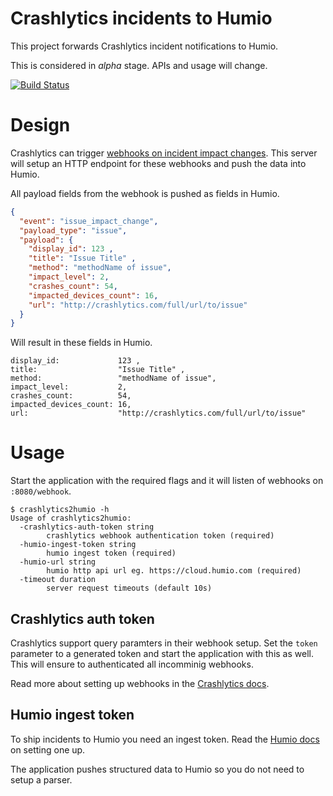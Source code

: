 # Crashlytics incidents to Humio

This project forwards Crashlytics incident notifications to Humio.

This is considered in *alpha* stage. APIs and usage will change.

[![Build Status](https://travis-ci.com/lunarway/crashlytics2humio.svg?branch=master)](https://travis-ci.com/lunarway/crashlytics2humio)

# Design

Crashlytics can trigger [webhooks on incident impact changes](https://docs.fabric.io/android/crashlytics/custom-web-hooks.html?web%20hooks#custom-web-hooks).
This server will setup an HTTP endpoint for these webhooks and push the data into Humio.

All payload fields from the webhook is pushed as fields in Humio.

```json
{
  "event": "issue_impact_change",
  "payload_type": "issue",
  "payload": {
    "display_id": 123 ,
    "title": "Issue Title" ,
    "method": "methodName of issue",
    "impact_level": 2,
    "crashes_count": 54,
    "impacted_devices_count": 16,
    "url": "http://crashlytics.com/full/url/to/issue"
  }
}
```

Will result in these fields in Humio.

```
display_id:             123 ,
title:                  "Issue Title" ,
method:                 "methodName of issue",
impact_level:           2,
crashes_count:          54,
impacted_devices_count: 16,
url:                    "http://crashlytics.com/full/url/to/issue"
```

# Usage

Start the application with the required flags and it will listen of webhooks on `:8080/webhook`.

```
$ crashlytics2humio -h
Usage of crashlytics2humio:
  -crashlytics-auth-token string
    	crashlytics webhook authentication token (required)
  -humio-ingest-token string
    	humio ingest token (required)
  -humio-url string
    	humio http api url eg. https://cloud.humio.com (required)
  -timeout duration
    	server request timeouts (default 10s)
```

## Crashlytics auth token

Crashlytics support query paramters in their webhook setup.
Set the `token` parameter to a generated token and start the application with this as well.
This will ensure to authenticated all incomminig webhooks.

Read more about setting up webhooks in the [Crashlytics docs](https://docs.fabric.io/android/crashlytics/custom-web-hooks.html).

## Humio ingest token

To ship incidents to Humio you need an ingest token.
Read the [Humio docs](https://docs.humio.com/sending-data-to-humio/ingest-tokens/) on setting one up.

The application pushes structured data to Humio so you do not need to setup a parser.
